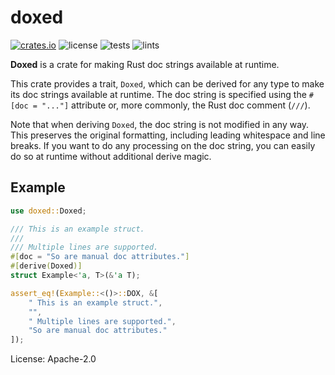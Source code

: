 # doxed

[![crates.io](https://img.shields.io/crates/v/doxed.svg)](https://crates.io/crates/doxed)
![license](https://img.shields.io/badge/license-Apache%202.0-blue)
![tests](https://github.com/npmccallum/doxed/actions/workflows/test.yml/badge.svg)
![lints](https://github.com/npmccallum/doxed/actions/workflows/lint.yml/badge.svg)

**Doxed** is a crate for making Rust doc strings available at runtime.

This crate provides a trait, `Doxed`, which can be derived for any type to
make its doc strings available at runtime. The doc string is specified
using the `#[doc = "..."]` attribute or, more commonly, the Rust doc
comment (`///`).

Note that when deriving `Doxed`, the doc string is not modified in any way.
This preserves the original formatting, including leading whitespace and
line breaks. If you want to do any processing on the doc string, you can
easily do so at runtime without additional derive magic.

## Example

```rust
use doxed::Doxed;

/// This is an example struct.
///
/// Multiple lines are supported.
#[doc = "So are manual doc attributes."]
#[derive(Doxed)]
struct Example<'a, T>(&'a T);

assert_eq!(Example::<()>::DOX, &[
    " This is an example struct.",
    "",
    " Multiple lines are supported.",
    "So are manual doc attributes."
]);
```

License: Apache-2.0
